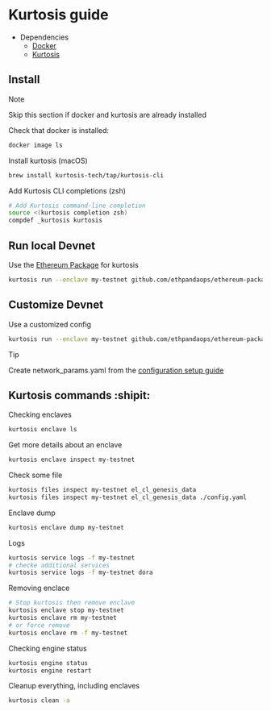 # Kurtosis guide

- Dependencies
    - [Docker](https://docs.docker.com/get-started/)
    - [Kurtosis](https://docs.kurtosis.com/install)

## Install

> [!NOTE]
> Skip this section if docker and kurtosis are already installed

Check that docker is installed:

```bash
docker image ls
```

Install kurtosis (macOS)

```bash
brew install kurtosis-tech/tap/kurtosis-cli
```

Add Kurtosis CLI completions (zsh)

```bash
# Add Kurtosis command-line completion
source <(kurtosis completion zsh)
compdef _kurtosis kurtosis
```

## Run local Devnet

Use the [Ethereum Package](https://github.com/ethpandaops/ethereum-package) for kurtosis

```bash
kurtosis run --enclave my-testnet github.com/ethpandaops/ethereum-package
```

## Customize Devnet

Use a customized config

```bash
kurtosis run --enclave my-testnet github.com/ethpandaops/ethereum-package --args-file network_params.yaml --image-download always
```

> [!TIP]
> Create network_params.yaml from the [configuration setup guide](https://github.com/ethpandaops/ethereum-package/blob/main/README.md#configuration)

## Kurtosis commands :shipit:

Checking enclaves

```sh
kurtosis enclave ls
```

Get more details about an enclave

```sh
kurtosis enclave inspect my-testnet
```

Check some file

```sh
kurtosis files inspect my-testnet el_cl_genesis_data
kurtosis files inspect my-testnet el_cl_genesis_data ./config.yaml
```

Enclave dump

```sh
kurtosis enclave dump my-testnet
```

Logs

```sh
kurtosis service logs -f my-testnet
# checke additional services
kurtosis service logs -f my-testnet dora
```

Removing enclace

```sh
# Stop kurtosis then remove enclave
kurtosis enclave stop my-testnet
kurtosis enclave rm my-testnet
# or force remove
kurtosis enclave rm -f my-testnet
```

Checking engine status

```sh
kurtosis engine status
kurtosis engine restart
```

Cleanup everything, including enclaves

```sh
kurtosis clean -a
```

